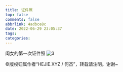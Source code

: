 ```yaml
---
title: 证件照
top: false
comments: false
abbrlink: 4adbce8c
date: 2022-06-29 23:05:37
tags:
categories:
---
```


闺女的第一次证件照
![3](https://jie-1253976134.cos.ap-shanghai.myqcloud.com/tuchuang/4adbce8c.JPG)

©版权归属作者“HEJIE.XYZ / 何杰”，转载请注明。谢谢~